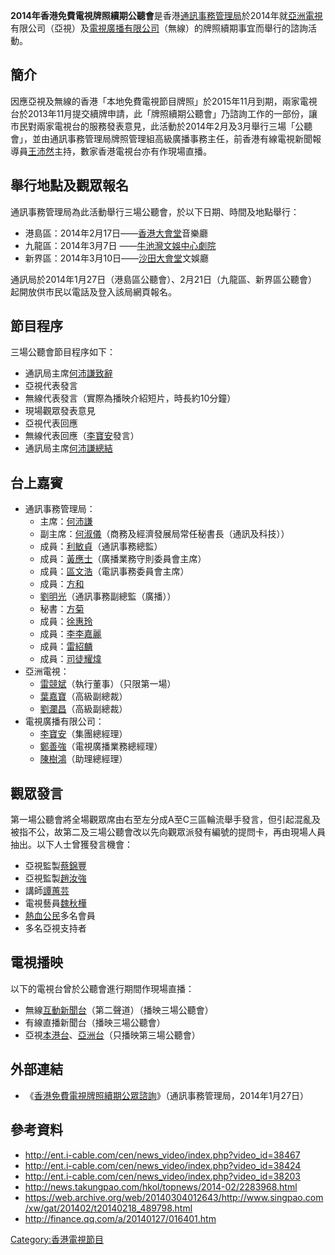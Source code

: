 **2014年香港免費電視牌照續期公聽會**是香港[通訊事務管理局](../Page/通訊事務管理局.md "wikilink")於2014年就[亞洲電視](../Page/亞洲電視.md "wikilink")有限公司（亞視）及[電視廣播有限公司](../Page/電視廣播有限公司.md "wikilink")（無線）的牌照續期事宜而舉行的諮詢活動。

## 簡介

因應亞視及無線的香港「本地免費電視節目牌照」於2015年11月到期，兩家電視台於2013年11月提交續牌申請，此「牌照續期公聽會」乃諮詢工作的一部份，讓市民對兩家電視台的服務發表意見，此活動於2014年2月及3月舉行三場「公聽會」，並由通訊事務管理局牌照管理組高級廣播事務主任，前香港有線電視新聞報導員[王沛然](../Page/王沛然.md "wikilink")主持，數家香港電視台亦有作現場直播。

## 舉行地點及觀眾報名

通訊事務管理局為此活動舉行三場公聽會，於以下日期、時間及地點舉行：

  - 港島區：2014年2月17日――[香港大會堂](../Page/香港大會堂.md "wikilink")音樂廳
  - 九龍區：2014年3月7日
    ――[牛池灣文娛中心劇院](https://zh.wikipedia.org/wiki/牛池灣文娛中心 "wikilink")
  - 新界區：2014年3月10日――[沙田大會堂](../Page/沙田大會堂.md "wikilink")文娛廳

通訊局於2014年1月27日（港島區公聽會）、2月21日（九龍區、新界區公聽會）起開放供市民以電話及登入該局網頁報名。

## 節目程序

三場公聽會節目程序如下：

  - 通訊局主席[何沛謙致辭](https://zh.wikipedia.org/wiki/何沛謙 "wikilink")
  - 亞視代表發言
  - 無線代表發言（實際為播映介紹短片，時長約10分鐘）
  - 現場觀眾發表意見
  - 亞視代表回應
  - 無線代表回應（[李寶安](../Page/李寶安.md "wikilink")發言）
  - 通訊局主席[何沛謙總結](https://zh.wikipedia.org/wiki/何沛謙 "wikilink")

## 台上嘉賓

  - 通訊事務管理局：
      - 主席：[何沛謙](https://zh.wikipedia.org/wiki/何沛謙 "wikilink")
      - 副主席：[何淑儀](https://zh.wikipedia.org/wiki/何淑儀 "wikilink")（商務及經濟發展局常任秘書長（通訊及科技））
      - 成員：[利敏貞](https://zh.wikipedia.org/wiki/利敏貞 "wikilink")（通訊事務總監）
      - 成員：[黃應士](../Page/黃應士.md "wikilink")（廣播業務守則委員會主席）
      - 成員：[區文浩](https://zh.wikipedia.org/wiki/區文浩 "wikilink")（電訊事務委員會主席）
      - 成員：[方和](https://zh.wikipedia.org/wiki/方和 "wikilink")
      - [劉明光](https://zh.wikipedia.org/wiki/劉明光 "wikilink")（通訊事務副總監（廣播））
      - 秘書：[方菊](https://zh.wikipedia.org/wiki/方菊 "wikilink")
      - 成員：[徐惠玲](https://zh.wikipedia.org/wiki/徐惠玲 "wikilink")
      - 成員：[李李嘉麗](https://zh.wikipedia.org/wiki/李李嘉麗 "wikilink")
      - 成員：[雷紹麟](https://zh.wikipedia.org/wiki/雷紹麟 "wikilink")
      - 成員：[司徒耀煒](https://zh.wikipedia.org/wiki/司徒耀煒 "wikilink")
  - 亞洲電視：
      - [雷競斌](../Page/雷競斌.md "wikilink")（執行董事）（只限第一場）
      - [葉嘉寶](https://zh.wikipedia.org/wiki/葉嘉寶 "wikilink")（高級副總裁）
      - [劉瀾昌](../Page/劉瀾昌.md "wikilink")（高級副總裁）
  - 電視廣播有限公司：
      - [李寶安](../Page/李寶安.md "wikilink")（集團總經理）
      - [鄭善強](../Page/鄭善強.md "wikilink")（電視廣播業務總經理）
      - [陳樹鴻](https://zh.wikipedia.org/wiki/陳樹鴻 "wikilink")（助理總經理）

## 觀眾發言

第一場公聽會將全場觀眾席由右至左分成A至C三區輪流舉手發言，但引起混亂及被指不公，故第二及三場公聽會改以先向觀眾派發有編號的提問卡，再由現場人員抽出。以下人士曾獲發言機會：

  - 亞視監製[蔡錦豐](../Page/蔡錦豐.md "wikilink")
  - 亞視監製[趙汝強](https://zh.wikipedia.org/wiki/趙汝強 "wikilink")
  - 講師[譚蕙芸](https://zh.wikipedia.org/wiki/譚蕙芸 "wikilink")
  - 電視藝員[魏秋樺](../Page/魏秋樺.md "wikilink")
  - [熱血公民](../Page/熱血公民.md "wikilink")多名會員
  - 多名亞視支持者

## 電視播映

以下的電視台曾於公聽會進行期間作現場直播：

  - 無線[互動新聞台](https://zh.wikipedia.org/wiki/互動新聞台 "wikilink")（第二聲道）（播映三場公聽會）
  - 有線直播新聞台（播映三場公聽會）
  - 亞視[本港台](../Page/本港台.md "wikilink")、[亞洲台](../Page/亞洲電視亞洲台.md "wikilink")（只播映第三場公聽會）

## 外部連結

  - 《[香港免費電視牌照續期公眾諮詢](http://www.coms-auth.hk/filemanager/common/policies_regulations/consultations/consultation_exercise/booklet_tc_20140127.pdf)》（通訊事務管理局，2014年1月27日）

## 參考資料

  - <http://ent.i-cable.com/cen/news_video/index.php?video_id=38467>
  - <http://ent.i-cable.com/cen/news_video/index.php?video_id=38424>
  - <http://ent.i-cable.com/cen/news_video/index.php?video_id=38203>
  - <http://news.takungpao.com/hkol/topnews/2014-02/2283968.html>
  - <https://web.archive.org/web/20140304012643/http://www.singpao.com/xw/gat/201402/t20140218_489798.html>
  - <http://finance.qq.com/a/20140127/016401.htm>

[Category:香港電視節目](https://zh.wikipedia.org/wiki/Category:香港電視節目 "wikilink")